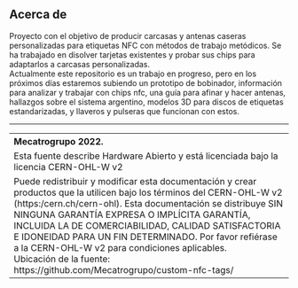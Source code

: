 ## Acerca de
Proyecto con el objetivo de producir carcasas y antenas caseras personalizadas para etiquetas NFC con métodos de trabajo metódicos. Se ha trabajado en disolver tarjetas existentes y probar sus chips para adaptarlos a carcasas personalizadas.<br/>
Actualmente este repositorio es un trabajo en progreso, pero en los próximos días estaremos subiendo un prototipo de bobinador, información para analizar y trabajar con chips nfc, una guía para afinar y hacer antenas, hallazgos sobre el sistema argentino, modelos 3D para discos de etiquetas estandarizadas, y llaveros y pulseras que funcionan con estos.

<hr />
<table border="0px">
<th align="left">
Mecatrogrupo 2022.
</th>
<tr>
<td>
Esta fuente describe Hardware Abierto y está licenciada bajo la licencia 
CERN-OHL-W v2
</td>
</tr>
<tr>
<td>
Puede redistribuir y modificar esta documentación y crear productos
que la utilicen bajo los términos del CERN-OHL-W v2 (https:/cern.ch/cern-ohl).
Esta documentación se distribuye SIN NINGUNA GARANTÍA EXPRESA O IMPLÍCITA
GARANTÍA, INCLUIDA LA DE COMERCIABILIDAD, CALIDAD SATISFACTORIA
E IDONEIDAD PARA UN FIN DETERMINADO. Por favor refiérase a la CERN-OHL-W v2
para condiciones aplicables.<br/>
Ubicación de la fuente: https://github.com/Mecatrogrupo/custom-nfc-tags/
</td>
</tr>
</table>
